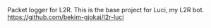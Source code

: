 Packet logger for L2R. This is the base project for Luci, my L2R bot. https://github.com/bekim-gjokaj/l2r-luci
